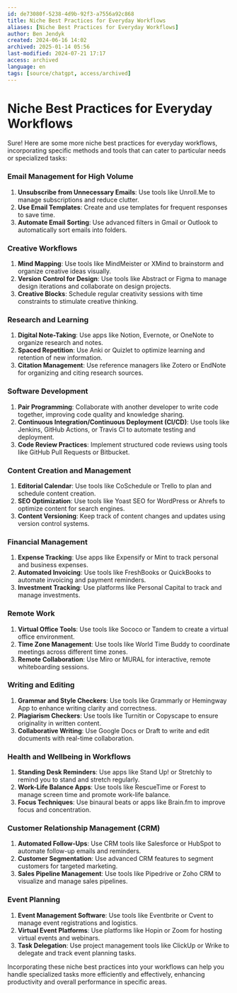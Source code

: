 ```yaml
---
id: de73080f-5238-4d9b-92f3-a7556a92c868
title: Niche Best Practices for Everyday Workflows
aliases: [Niche Best Practices for Everyday Workflows]
author: Ben Jendyk
created: 2024-06-16 14:02
archived: 2025-01-14 05:56
last-modified: 2024-07-21 17:17
access: archived
language: en
tags: [source/chatgpt, access/archived]
---
```


# Niche Best Practices for Everyday Workflows

Sure! Here are some more niche best practices for everyday workflows, incorporating specific methods and tools that can cater to particular needs or specialized tasks:

### Email Management for High Volume

1. **Unsubscribe from Unnecessary Emails**: Use tools like Unroll.Me to manage subscriptions and reduce clutter.
2. **Use Email Templates**: Create and use templates for frequent responses to save time.
3. **Automate Email Sorting**: Use advanced filters in Gmail or Outlook to automatically sort emails into folders.

### Creative Workflows

1. **Mind Mapping**: Use tools like MindMeister or XMind to brainstorm and organize creative ideas visually.
2. **Version Control for Design**: Use tools like Abstract or Figma to manage design iterations and collaborate on design projects.
3. **Creative Blocks**: Schedule regular creativity sessions with time constraints to stimulate creative thinking.

### Research and Learning

1. **Digital Note-Taking**: Use apps like Notion, Evernote, or OneNote to organize research and notes.
2. **Spaced Repetition**: Use Anki or Quizlet to optimize learning and retention of new information.
3. **Citation Management**: Use reference managers like Zotero or EndNote for organizing and citing research sources.

### Software Development

1. **Pair Programming**: Collaborate with another developer to write code together, improving code quality and knowledge sharing.
2. **Continuous Integration/Continuous Deployment (CI/CD)**: Use tools like Jenkins, GitHub Actions, or Travis CI to automate testing and deployment.
3. **Code Review Practices**: Implement structured code reviews using tools like GitHub Pull Requests or Bitbucket.

### Content Creation and Management

1. **Editorial Calendar**: Use tools like CoSchedule or Trello to plan and schedule content creation.
2. **SEO Optimization**: Use tools like Yoast SEO for WordPress or Ahrefs to optimize content for search engines.
3. **Content Versioning**: Keep track of content changes and updates using version control systems.

### Financial Management

1. **Expense Tracking**: Use apps like Expensify or Mint to track personal and business expenses.
2. **Automated Invoicing**: Use tools like FreshBooks or QuickBooks to automate invoicing and payment reminders.
3. **Investment Tracking**: Use platforms like Personal Capital to track and manage investments.

### Remote Work

1. **Virtual Office Tools**: Use tools like Sococo or Tandem to create a virtual office environment.
2. **Time Zone Management**: Use tools like World Time Buddy to coordinate meetings across different time zones.
3. **Remote Collaboration**: Use Miro or MURAL for interactive, remote whiteboarding sessions.

### Writing and Editing

1. **Grammar and Style Checkers**: Use tools like Grammarly or Hemingway App to enhance writing clarity and correctness.
2. **Plagiarism Checkers**: Use tools like Turnitin or Copyscape to ensure originality in written content.
3. **Collaborative Writing**: Use Google Docs or Draft to write and edit documents with real-time collaboration.

### Health and Wellbeing in Workflows

1. **Standing Desk Reminders**: Use apps like Stand Up! or Stretchly to remind you to stand and stretch regularly.
2. **Work-Life Balance Apps**: Use tools like RescueTime or Forest to manage screen time and promote work-life balance.
3. **Focus Techniques**: Use binaural beats or apps like Brain.fm to improve focus and concentration.

### Customer Relationship Management (CRM)

1. **Automated Follow-Ups**: Use CRM tools like Salesforce or HubSpot to automate follow-up emails and reminders.
2. **Customer Segmentation**: Use advanced CRM features to segment customers for targeted marketing.
3. **Sales Pipeline Management**: Use tools like Pipedrive or Zoho CRM to visualize and manage sales pipelines.

### Event Planning

1. **Event Management Software**: Use tools like Eventbrite or Cvent to manage event registrations and logistics.
2. **Virtual Event Platforms**: Use platforms like Hopin or Zoom for hosting virtual events and webinars.
3. **Task Delegation**: Use project management tools like ClickUp or Wrike to delegate and track event planning tasks.

Incorporating these niche best practices into your workflows can help you handle specialized tasks more efficiently and effectively, enhancing productivity and overall performance in specific areas.
